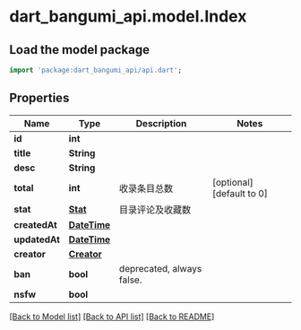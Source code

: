 # dart_bangumi_api.model.Index

## Load the model package
```dart
import 'package:dart_bangumi_api/api.dart';
```

## Properties
Name | Type | Description | Notes
------------ | ------------- | ------------- | -------------
**id** | **int** |  | 
**title** | **String** |  | 
**desc** | **String** |  | 
**total** | **int** | 收录条目总数 | [optional] [default to 0]
**stat** | [**Stat**](Stat.md) | 目录评论及收藏数 | 
**createdAt** | [**DateTime**](DateTime.md) |  | 
**updatedAt** | [**DateTime**](DateTime.md) |  | 
**creator** | [**Creator**](Creator.md) |  | 
**ban** | **bool** | deprecated, always false. | 
**nsfw** | **bool** |  | 

[[Back to Model list]](../README.md#documentation-for-models) [[Back to API list]](../README.md#documentation-for-api-endpoints) [[Back to README]](../README.md)


